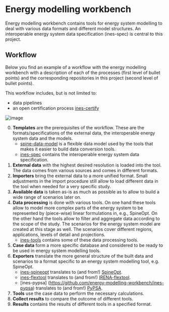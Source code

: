 # Energy modelling workbench

Energy modelling workbench contains tools for energy system modelling to deal with various data formats and different model structures. An interoperable energy system data specification (ines-spec) is central to this project.

## Workflow

Below you find an example of a workflow with the energy modelling workbench with a description of each of the processes (first level of bullet points) and the corresponding repositories in this project (second level of bullet points).

This workflow includes, but is not limited to:
+ data pipelines
+ an open certification process [ines-certify](https://github.com/energy-modelling-workbench/ines-certify)

![image](.github/profile/ines-data-tools-workflow-example.png)

0. **Templates** are the prerequisites of the workflow. These are the formats/specifications of the external data, the interoperable energy system data and the models.
    + [spine-data-model](https://github.com/energy-modelling-workbench/spine-data-model) is a flexible data model used by the tools that makes it easier to build data conversion tools.
    + [ines-spec](https://github.com/energy-modelling-workbench/ines-spec) contains the interoperable energy system data specification.
1. **External data** with the highest desired resolution is loaded into the tool. The data comes from various sources and comes in different formats.
2. **Importers** bring the external data to a more unified format. Small adjustments in the import procedure still allow to load different data in the tool when needed for a very specific study.
3. **Available data** is taken as-is as much as possible as to allow to build a wide range of scenarios later on.
4. **Data processing** is done with various tools. On one hand these tools allow to model more complex parts of the energy system to be represented by (piece-wise) linear formulations in, e.g., SpineOpt. On the other hand the tools allow to filter and aggregate data according to the scope of the study. The scenarios for the energy system model are created at this stage as well. The scenarios cover different regions, applications, levels of detail and projections.
    + [ines-tools](https://github.com/energy-modelling-workbench/ines-tools) contains some of these data processing tools.
5. **Case data** form a more specific database and considered to be ready to be used in energy system modelling tools.
6. **Exporters** translate the more general structure of the built data and scenarios to a format specific to an energy system modelling tool, e.g. SpineOpt.
    + [ines-spineopt](https://github.com/energy-modelling-workbench/ines-spineopt) translates to (and from!) [SpineOpt](https://github.com/Spine-tools/SpineOpt.jl).
    + [ines-flextool](https://github.com/energy-modelling-workbench/ines-flextool) translates to (and from!) [IRENA-flextool](https://www.irena.org/Energy-Transition/Planning/Flextool).
    + [ines-pypsa] (https://github.com/energy-modelling-workbench/ines-pypsa) translates to (and from!) [PyPSA](https://pypsa.org/).
7. **Tools** use the case data to perform the necessary calculations.
8. **Collect results** to compare the outcome of different tools.
9. **Results** contains the results of different tools in a specified format.
